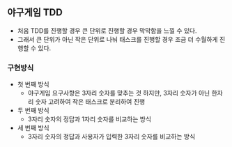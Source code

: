 ## 야구게임 TDD
- 처음 TDD를 진행할 경우 큰 단위로 진행할 경우 막막함을 느낄 수 있다.
- 그래서 큰 단위가 아닌 작은 단위로 나눠 태스크를 진행할 경우 조금 더 수월하게 진행할 수 있다.
### 구현방식
- 첫 번째 방식
  - 야구게임 요구사항은 3자리 숫자를 맞추는 것 하지만, 3자리 숫자가 아닌 한자리 숫자 고려하여 작은 태스크로 분리하여 진행
- 두 번째 방식
  - 3자리 숫자의 정답과 1자리 숫자를 비교하는 방식
- 세 번째 방식
  - 3자리 숫자의 정답과 사용자가 입력한 3자리 숫자를 비교하는 방식